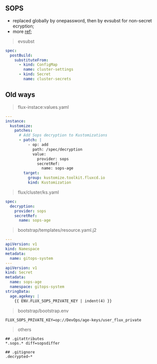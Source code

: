 ## SOPS

- replaced globally by onepassword, then by evsubst for non-secret ecryption;
- more [ref](https://github.com/ahgraber/homelab-gitops-k3s/tree/main/kubernetes/flux);

> evsubst

```yaml
spec:
  postBuild:
    substituteFrom:
      - kind: ConfigMap
        name: cluster-settings
      - kind: Secret
        name: cluster-secrets
```

## Old ways

> flux-instace:values.yaml

```yaml
---
instance:
  kustomize:
    patches:
      # Add Sops decryption to Kustomizations
      - patch: |
          - op: add
            path: /spec/decryption
            value:
              provider: sops
              secretRef:
                name: sops-age
        target:
          group: kustomize.toolkit.fluxcd.io
          kind: Kustomization
```

> flux/cluster/ks.yaml

```yaml
spec:
  decryption:
    provider: sops
    secretRef:
      name: sops-age
```

> bootstrap/templates/resource.yaml.j2

```yaml
---
apiVersion: v1
kind: Namespace
metadata:
  name: gitops-system
---
apiVersion: v1
kind: Secret
metadata:
  name: sops-age
  namespace: gitops-system
stringData:
  age.agekey: |
    {{ ENV.FLUX_SOPS_PRIVATE_KEY | indent(4) }}
```

> bootstrap/bootstrap.env

```shell
FLUX_SOPS_PRIVATE_KEY=op://DevOps/age-keys/user_flux_private
```

> others

```shell
## .gitattributes
*.sops.* diff=sopsdiffer

## .gitignore
.decrypted~*
```
